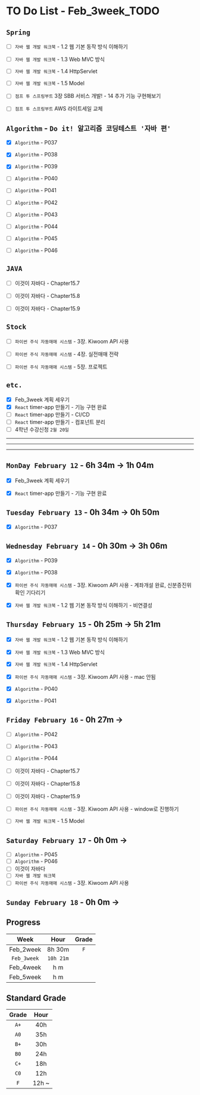 # TO Do List - Feb_3week_TODO


## `Spring`
- [ ] `자바 웹 개발 워크북` - 1.2 웹 기본 동작 방식 이해하기
- [ ] `자바 웹 개발 워크북` - 1.3 Web MVC 방식
- [ ] `자바 웹 개발 워크북` - 1.4 HttpServlet
- [ ] `자바 웹 개발 워크북` - 1.5 Model
- [ ] `점프 투 스프링부트` 3장 SBB 서비스 개발! - 14 추가 기능 구현해보기
- [ ] `점프 투 스프링부트` AWS 라이트세일 교체


## `Algorithm` - `Do it! 알고리즘 코딩테스트 '자바 편'`
- [x] `Algorithm` - P037
- [x] `Algorithm` - P038
- [x] `Algorithm` - P039
- [ ] `Algorithm` - P040
- [ ] `Algorithm` - P041
- [ ] `Algorithm` - P042
- [ ] `Algorithm` - P043
- [ ] `Algorithm` - P044
- [ ] `Algorithm` - P045
- [ ] `Algorithm` - P046


## `JAVA`
- [ ] 이것이 자바다 - Chapter15.7
- [ ] 이것이 자바다 - Chapter15.8
- [ ] 이것이 자바다 - Chapter15.9


## `Stock`
- [ ] `파이썬 주식 자동매매 시스템` - 3장. Kiwoom API 사용
- [ ] `파이썬 주식 자동매매 시스템` - 4장. 실전매매 전략
- [ ] `파이썬 주식 자동매매 시스템` - 5장. 프로젝트



## `etc.`
- [x] Feb_3week 계획 세우기
- [x] `React` timer-app 만들기 - 기능 구현 완료
- [ ] `React` timer-app 만들기 - CI/CD
- [ ] `React` timer-app 만들기 - 컴포넌트 분리
- [ ] 4학년 수강신청 `2월 20일`

---
---
---

## `MonDay February 12` - 6h 34m -> 1h 04m
- [x] Feb_3week 계획 세우기
- [x] `React` timer-app 만들기 - 기능 구현 완료


## `Tuesday February 13` - 0h 34m -> 0h 50m
- [x] `Algorithm` - P037


## `Wednesday February 14` - 0h 30m -> 3h 06m
- [x] `Algorithm` - P039
- [x] `Algorithm` - P038
- [x] `파이썬 주식 자동매매 시스템` - 3장. Kiwoom API 사용 - 계좌개설 완료, 신분증진위확인 기다리기
- [x] `자바 웹 개발 워크북` - 1.2 웹 기본 동작 방식 이해하기 - 비연결성


## `Thursday February 15` - 0h 25m -> 5h 21m
- [x] `자바 웹 개발 워크북` - 1.2 웹 기본 동작 방식 이해하기
- [x] `자바 웹 개발 워크북` - 1.3 Web MVC 방식
- [x] `자바 웹 개발 워크북` - 1.4 HttpServlet
- [x] `파이썬 주식 자동매매 시스템` - 3장. Kiwoom API 사용 - mac 안됨
- [x] `Algorithm` - P040
- [x] `Algorithm` - P041


## `Friday February 16` - 0h 27m -> 
- [ ] `Algorithm` - P042
- [ ] `Algorithm` - P043
- [ ] `Algorithm` - P044
- [ ] 이것이 자바다 - Chapter15.7
- [ ] 이것이 자바다 - Chapter15.8
- [ ] 이것이 자바다 - Chapter15.9
- [ ] `파이썬 주식 자동매매 시스템` - 3장. Kiwoom API 사용 - window로 진행하기
- [ ] `자바 웹 개발 워크북` - 1.5 Model


## `Saturday February 17` - 0h 0m ->
- [ ] `Algorithm` - P045
- [ ] `Algorithm` - P046
- [ ] 이것이 자바다
- [ ] `자바 웹 개발 워크북`
- [ ] `파이썬 주식 자동매매 시스템` - 3장. Kiwoom API 사용

## `Sunday February 18` - 0h 0m ->



## Progress
| Week | Hour | Grade |
|:---:|:---:|:---:|
|Feb_2week|8h 30m|`F`|
|`Feb_3week`|`10h 21m`||
|Feb_4week|h m||
|Feb_5week|h m||


## Standard Grade
| Grade | Hour |
|:---:|:---:|
|`A+`|40h|
|`A0`|35h|
|`B+`|30h|
|`B0`|24h|
|`C+`|18h|
|`C0`|12h|
|`F`|12h ~|


